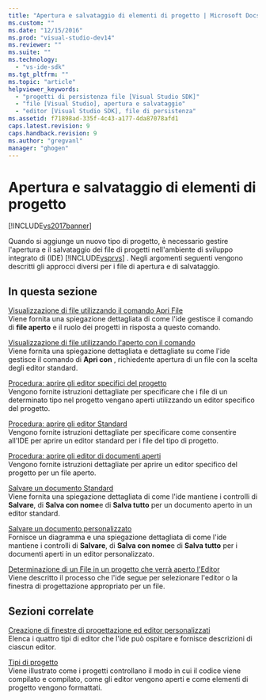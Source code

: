 ```yaml
---
title: "Apertura e salvataggio di elementi di progetto | Microsoft Docs"
ms.custom: ""
ms.date: "12/15/2016"
ms.prod: "visual-studio-dev14"
ms.reviewer: ""
ms.suite: ""
ms.technology: 
  - "vs-ide-sdk"
ms.tgt_pltfrm: ""
ms.topic: "article"
helpviewer_keywords: 
  - "progetti di persistenza file [Visual Studio SDK]"
  - "file [Visual Studio], apertura e salvataggio"
  - "editor [Visual Studio SDK], file di persistenza"
ms.assetid: f71898ad-335f-4c43-a177-4da87078afd1
caps.latest.revision: 9
caps.handback.revision: 9
ms.author: "gregvanl"
manager: "ghogen"
---
```

# Apertura e salvataggio di elementi di progetto
[!INCLUDE[vs2017banner](../../code-quality/includes/vs2017banner.md)]

Quando si aggiunge un nuovo tipo di progetto, è necessario gestire l'apertura e il salvataggio dei file di progetti nell'ambiente di sviluppo integrato di \(IDE\) [!INCLUDE[vsprvs](../../code-quality/includes/vsprvs_md.md)] .  Negli argomenti seguenti vengono descritti gli approcci diversi per i file di apertura e di salvataggio.  
  
## In questa sezione  
 [Visualizzazione di file utilizzando il comando Apri File](../../extensibility/internals/displaying-files-by-using-the-open-file-command.md)  
 Viene fornita una spiegazione dettagliata di come l'ide gestisce il comando di **file aperto** e il ruolo dei progetti in risposta a questo comando.  
  
 [Visualizzazione di file utilizzando l'aperto con il comando](../../extensibility/internals/displaying-files-by-using-the-open-with-command.md)  
 Viene fornita una spiegazione dettagliata e dettagliate su come l'ide gestisce il comando di **Apri con** , richiedente apertura di un file con la scelta degli editor standard.  
  
 [Procedura: aprire gli editor specifici del progetto](../../extensibility/how-to-open-project-specific-editors.md)  
 Vengono fornite istruzioni dettagliate per specificare che i file di un determinato tipo nel progetto vengano aperti utilizzando un editor specifico del progetto.  
  
 [Procedura: aprire gli editor Standard](../../extensibility/how-to-open-standard-editors.md)  
 Vengono fornite istruzioni dettagliate per specificare come consentire all'IDE per aprire un editor standard per i file del tipo di progetto.  
  
 [Procedura: aprire gli editor di documenti aperti](../../extensibility/how-to-open-editors-for-open-documents.md)  
 Vengono fornite istruzioni dettagliate per aprire un editor specifico del progetto per un file aperto.  
  
 [Salvare un documento Standard](../../extensibility/internals/saving-a-standard-document.md)  
 Viene fornita una spiegazione dettagliata di come l'ide mantiene i controlli di **Salvare**, di **Salva con nome**e di **Salva tutto** per un documento aperto in un editor standard.  
  
 [Salvare un documento personalizzato](../../extensibility/internals/saving-a-custom-document.md)  
 Fornisce un diagramma e una spiegazione dettagliata di come l'ide mantiene i controlli di **Salvare**, di **Salva con nome**e di **Salva tutto** per i documenti aperti in un editor personalizzato.  
  
 [Determinazione di un File in un progetto che verrà aperto l'Editor](../../extensibility/internals/determining-which-editor-opens-a-file-in-a-project.md)  
 Viene descritto il processo che l'ide segue per selezionare l'editor o la finestra di progettazione appropriato per un file.  
  
## Sezioni correlate  
 [Creazione di finestre di progettazione ed editor personalizzati](../../extensibility/creating-custom-editors-and-designers.md)  
 Elenca i quattro tipi di editor che l'ide può ospitare e fornisce descrizioni di ciascun editor.  
  
 [Tipi di progetto](../../extensibility/internals/project-types.md)  
 Viene illustrato come i progetti controllano il modo in cui il codice viene compilato e compilato, come gli editor vengono aperti e come elementi di progetto vengono formattati.